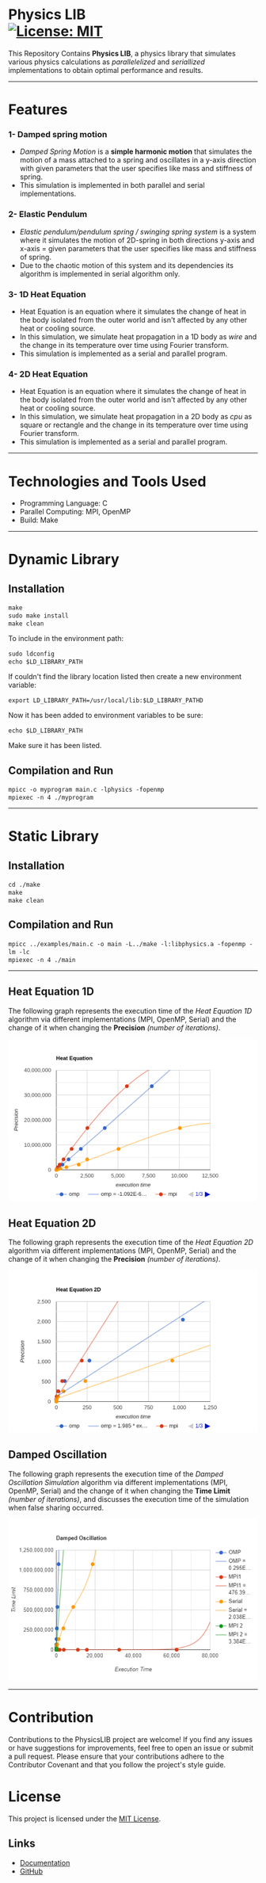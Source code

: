 Physics LIB<a name="TOP"></a><br>[![License: MIT](https://img.shields.io/badge/License-MIT-yellow.svg)](https://github.com/Computational-science-based-on-HPC/Physics_LIB/blob/master/LICENSE)
=============================

This Repository Contains **Physics LIB**, a physics library that simulates various physics calculations as _parallelelized_ and _seriallized_ implementations to obtain optimal performance and results.
- - - - 
# Features #
### 1- Damped spring motion ###
  - _Damped Spring Motion_ is a __simple harmonic motion__ that simulates the motion of a mass attached to a spring and oscillates in a y-axis direction with given parameters that the user specifies like mass and stiffness of spring.
  - This simulation is implemented in both parallel and serial implementations.
### 2- Elastic Pendulum ###
  - _Elastic pendulum/pendulum spring / swinging spring system_ is a system where it simulates the motion of 2D-spring in both directions y-axis and x-axis = given parameters that the user specifies like mass and stiffness of spring.
  - Due to the chaotic motion of this system and its dependencies its algorithm is implemented in serial algorithm only.
### 3- 1D Heat Equation ###
  - Heat Equation is an equation where it simulates the change of heat in the body isolated from the outer world and isn't affected by any other heat or cooling source.
  - In this simulation, we simulate heat propagation in a 1D body as _wire_ and the change in its temperature over time using Fourier transform.
  - This simulation is implemented as a serial and parallel program.
### 4- 2D Heat Equation ###
  - Heat Equation is an equation where it simulates the change of heat in the body isolated from the outer world and isn't affected by any other heat or cooling source.
  - In this simulation, we simulate heat propagation in a 2D body as _cpu_ as square or rectangle and the change in its temperature over time using Fourier transform.
  - This simulation is implemented as a serial and parallel program.
- - - - 
# Technologies and Tools Used #
  - Programming Language: C
  - Parallel Computing: MPI, OpenMP
  - Build: Make
- - - - 
# Dynamic Library #
## Installation ## 
 ```  
make
sudo make install
make clean
```
To include in the environment path:
```
sudo ldconfig
echo $LD_LIBRARY_PATH
```
If couldn't find the library location listed then create a new environment variable:
```
export LD_LIBRARY_PATH=/usr/local/lib:$LD_LIBRARY_PATHD
```
Now it has been added to environment variables to be sure:
```
echo $LD_LIBRARY_PATH
```
Make sure it has been listed.
## Compilation and Run ##
 ``` 
mpicc -o myprogram main.c -lphysics -fopenmp
mpiexec -n 4 ./myprogram
```
- - - - 
# Static Library #
## Installation ## 
 ``` 
cd ./make 
make
make clean
```
## Compilation and Run ##
 ``` 
 mpicc ../examples/main.c -o main -L../make -l:libphysics.a -fopenmp -lm -lc
 mpiexec -n 4 ./main
```
- - - - 
## Heat Equation 1D ##
The following graph represents the execution time of the _Heat Equation 1D_ algorithm via different implementations (MPI, OpenMP, Serial) and the change of it when changing the **Precision** _(number of iterations)_.


![Heat Equation 1D](https://raw.githubusercontent.com/Computational-science-based-on-HPC/Physics_LIB/master/graphs/heat1d%20Graph.png)
## Heat Equation 2D ##
The following graph represents the execution time of the _Heat Equation 2D_ algorithm via different implementations (MPI, OpenMP, Serial) and the change of it when changing the **Precision** _(number of iterations)_.


![Heat Equation 2D graph](https://raw.githubusercontent.com/Computational-science-based-on-HPC/Physics_LIB/master/graphs/Heat%202d%20Graph.png)
## Damped Oscillation ##
The following graph represents the execution time of the _Damped Oscillation Simulation_ algorithm via different implementations (MPI, OpenMP, Serial) and the change of it when changing the **Time Limit** _(number of iterations)_, and discusses the execution time of the simulation when false sharing occurred.


![Damped Oscillation Graph](https://raw.githubusercontent.com/Computational-science-based-on-HPC/Physics_LIB/master/graphs/DampedOSC%20Graph.png)
- - - -
# Contribution # 
Contributions to the PhysicsLIB project are welcome! If you find any issues or have suggestions for improvements, feel free to open an issue or submit a pull request.
Please ensure that your contributions adhere to the Contributor Covenant and that you follow the project's style guide.
# License #
This project is licensed under the [MIT License](https://github.com/Computational-science-based-on-HPC/Physics_LIB/blob/master/LICENSE).
## Links ## 
- [Documentation](https://Computational-science-based-on-HPC.github.io/index.html)
- [GitHub](https://github.com/Computational-science-based-on-HPC/Physics_LIB)

